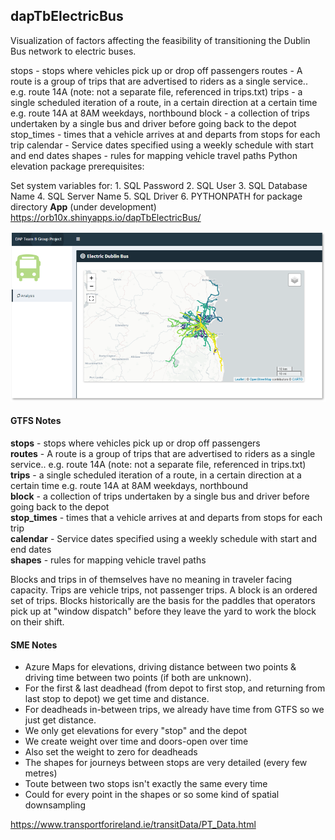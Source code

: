 ## dapTbElectricBus

Visualization of factors affecting the feasibility of transitioning the Dublin Bus network to electric buses.

stops - stops where vehicles pick up or drop off passengers 
routes -  A route is a group of trips that are advertised to riders as a single service.. e.g. route 14A (note: not a separate file, referenced in trips.txt)
trips - a single scheduled iteration of a route, in a certain direction at a certain time e.g. route 14A at 8AM weekdays, northbound
block - a collection of trips undertaken by a single bus and driver before going back to the depot
stop_times - times that a vehicle arrives at and departs from stops for each trip
calendar - Service dates specified using a weekly schedule with start and end dates
shapes - rules for mapping vehicle travel paths
Python elevation package prerequisites:

Set system variables for:
    1. SQL Password
    2. SQL User
    3. SQL Database Name
    4. SQL Server Name
    5. SQL Driver
    6. PYTHONPATH for package directory
**App** (under development)  
https://orb10x.shinyapps.io/dapTbElectricBus/
  
![app_snap](app/www/screen1.PNG)
  
#### GTFS Notes

**stops** - stops where vehicles pick up or drop off passengers  
**routes** -  A route is a group of trips that are advertised to riders as a single service.. e.g. route 14A (note: not a separate file, referenced in trips.txt)  
**trips** - a single scheduled iteration of a route, in a certain direction at a certain time e.g. route 14A at 8AM weekdays, northbound  
**block** - a collection of trips undertaken by a single bus and driver before going back to the depot  
**stop_times** - times that a vehicle arrives at and departs from stops for each trip  
**calendar** - Service dates specified using a weekly schedule with start and end dates  
**shapes** - rules for mapping vehicle travel paths  

Blocks and trips in of themselves have no meaning in traveler facing capacity. Trips are vehicle trips, not passenger trips. A block is an ordered set of trips. Blocks historically are the basis for the paddles that operators pick up at "window dispatch" before they leave the yard to work the block on their shift. 

#### SME Notes

- Azure Maps for elevations, driving distance between two points & driving time between two points (if both are unknown).  
- For the first & last deadhead (from depot to first stop, and returning from last stop to depot) we get time and distance.
- For deadheads in-between trips, we already have time from GTFS so we just get distance.  
- We only get elevations for every "stop" and the depot
- We create weight over time and doors-open over time
- Also set the weight to zero for deadheads
- The shapes for journeys between stops are very detailed (every few metres)
- Toute between two stops isn't exactly the same every time
- Could for every point in the shapes or so some kind of spatial downsampling 

https://www.transportforireland.ie/transitData/PT_Data.html
